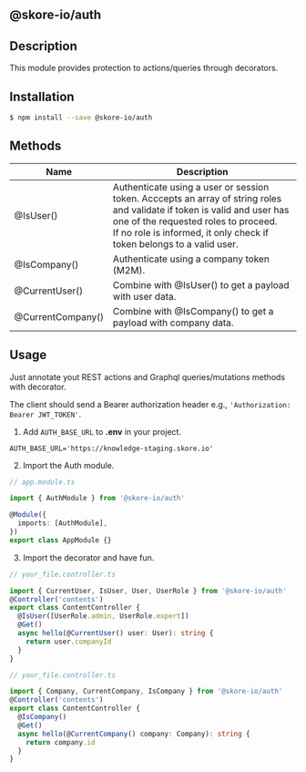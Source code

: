 ## @skore-io/auth

## Description

This module provides protection to actions/queries through decorators.

## Installation

```bash
$ npm install --save @skore-io/auth
```

## Methods

| Name              | Description                                                                                                                                                                                                                                   |
| ----------------- | --------------------------------------------------------------------------------------------------------------------------------------------------------------------------------------------------------------------------------------------- |
| @IsUser()         | Authenticate using a user or session token. Acccepts an array of string roles and validate if token is valid and user has one of the requested roles to proceed. <br> If no role is informed, it only check if token belongs to a valid user. |
| @IsCompany()      | Authenticate using a company token (M2M).                                                                                                                                                                                                     |
| @CurrentUser()    | Combine with @IsUser() to get a payload with user data.                                                                                                                                                                                       |
| @CurrentCompany() | Combine with @IsCompany() to get a payload with company data.                                                                                                                                                                                 |

## Usage

Just annotate yout REST actions and Graphql queries/mutations methods with decorator.

The client should send a Bearer authorization header e.g., `'Authorization: Bearer JWT_TOKEN'`.

1. Add `AUTH_BASE_URL` to **.env** in your project.

```env
AUTH_BASE_URL='https://knowledge-staging.skore.io'
```

2. Import the Auth module.

```typescript
// app.module.ts

import { AuthModule } from '@skore-io/auth'

@Module({
  imports: [AuthModule],
})
export class AppModule {}
```

3. Import the decorator and have fun.

```typescript
// your_file.controller.ts

import { CurrentUser, IsUser, User, UserRole } from '@skore-io/auth'
@Controller('contents')
export class ContentController {
  @IsUser([UserRole.admin, UserRole.expert])
  @Get()
  async hello(@CurrentUser() user: User): string {
    return user.companyId
  }
}
```

```typescript
// your_file.controller.ts

import { Company, CurrentCompany, IsCompany } from '@skore-io/auth'
@Controller('contents')
export class ContentController {
  @IsCompany()
  @Get()
  async hello(@CurrentCompany() company: Company): string {
    return company.id
  }
}
```
